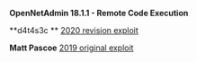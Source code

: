 **OpenNetAdmin 18.1.1 - Remote Code Execution**

**d4t4s3c        **     [2020 revision exploit](https://github.com/d4t4s3c/OpenNetAdmin18.1.1RCE)
  
**Matt Pascoe** [2019 original exploit](https://www.exploit-db.com/exploits/47691)

